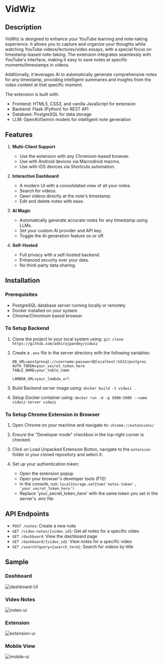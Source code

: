 # VidWiz

## Description
VidWiz is designed to enhance your YouTube learning and note-taking experience. It allows you to capture and organize your thoughts while watching YouTube videos/lectures/video essays, with a special focus on timestamp-based note-taking. The extension integrates seamlessly with YouTube's interface, making it easy to save notes at specific moments/timestamps in videos.

Additionally, it leverages AI to automatically generate comprehensive notes for any timestamp, providing intelligent summaries and insights from the video content at that specific moment.

The extension is built with:
- Frontend: HTML5, CSS3, and vanilla JavaScript for extension
- Backend: Flask (Python) for REST API
- Database: PostgreSQL for data storage
- LLM: OpenAI/Gemini models for intelligent note generation

## Features
1. **Multi-Client Support**
   - Use the extension with any Chromium-based browser.
   - Use with Android devices via Macrodroid macros.
   - Use with iOS devices via Shortcuts automation.

2. **Interactive Dashboard**
   - A modern UI with a consolidated view of all your notes.
   - Search for videos.
   - Open videos directly at the note's timestamp.
   - Edit and delete notes with ease.

3. **AI Magic**
   - Automatically generate accurate notes for any timestamp using LLMs.
   - Set your custom AI provider and API key.
   - Toggle the AI generation feature on or off.

4. **Self-Hosted**
   - Full privacy with a self-hosted backend.
   - Enhanced security over your data.
   - No third-party data sharing.



## Installation

### Prerequisites
- PostgreSQL database server running locally or remotely
- Docker installed on your system
- Chrome/Chromium based browser

### To Setup Backend
1. Clone the project to your local system using: `git clone https://github.com/adhirajpandey/vidwiz`

2. Create a `.env` file in the server directory with the following variables:
   ```
   DB_URL=postgresql://username:password@localhost:5432/postgres
   AUTH_TOKEN=your_secret_token_here
   TABLE_NAME=your_table_name

   LAMBDA_URL=your_lambda_url
   ```

3. Build Backend server image using: `docker build -t vidwiz .`

4. Setup Docker container using: `docker run -d -p 5000:5000 --name vidwiz-server vidwiz`

### To Setup Chrome Extension in Browser
1. Open Chrome on your machine and navigate to: `chrome://extensions/`

2. Ensure the "Developer mode" checkbox in the top-right corner is checked.

3. Click on Load Unpacked Extension Button, navigate to the `extension` folder in your cloned repository and select it.

4. Set up your authentication token:
   - Open the extension popup
   - Open your browser's developer tools (F12)
   - In the console, run: `localStorage.setItem('notes-token', 'your_secret_token_here')`
   - Replace 'your_secret_token_here' with the same token you set in the server's .env file

## API Endpoints
- `POST /notes`: Create a new note
- `GET /video-notes/{video_id}`: Get all notes for a specific video
- `GET /dashboard`: View the dashboard page
- `GET /dashboard/{video_id}`: View notes for a specific video
- `GET /search?query={search_term}`: Search for videos by title

## Sample

### Dashboard
   ![dashboard-UI](https://github.com/user-attachments/assets/9f2e2942-e0af-4db4-87f5-dc6c7f83a80a)

### Video Notes
   ![notes-ui](https://github.com/user-attachments/assets/b27b5a30-b087-4ce2-b962-b8eea6ee568d)

### Extension
   ![extension-ui](https://github.com/user-attachments/assets/175747d3-7ec3-410b-895c-d26ff996b957)
   
### Mobile View
   ![mobile-ui](https://github.com/user-attachments/assets/fd9133c1-8237-4b3f-94d9-a140154e0345)




